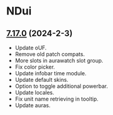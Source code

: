 # NDui

## [7.17.0](https://github.com/siweia/NDui/tree/7.17.0) (2024-2-3)

- Update oUF.
- Remove old patch compats.
- More slots in aurawatch slot group.
- Fix color picker.
- Update infobar time module.
- Update default skins.
- Option to toggle additional powerbar.
- Update locales.
- Fix unit name retrieving in tooltip.
- Update auras.